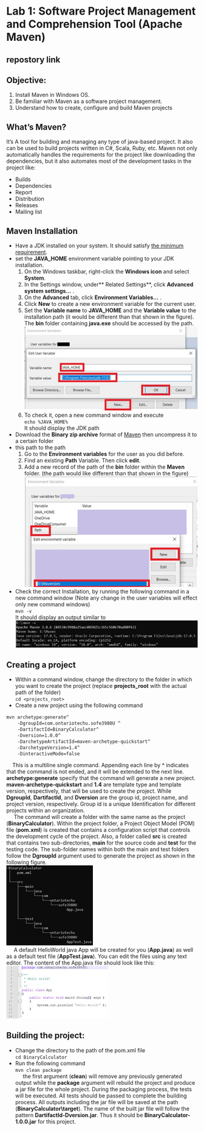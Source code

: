 # Lab 1: Software Project Management and Comprehension Tool (Apache Maven)
## repostory link

## Objective: 
1. Install Maven in Windows OS.
2. Be familiar with Maven as a software project management.
3. Understand how to create, configure and build Maven projects

## What’s Maven?
It’s A tool for building and managing any type of java-based project.
It also can be used to build projects written in C#, Scala, Ruby, etc. 
Maven not only automatically handles the requirements for the project 
like downloading the dependencies, but it also automates most of the 
development tasks in the project like:
* Builds
* Dependencies
* Report
* Distribution
* Releases
* Mailing list
## Maven Installation
* Have a JDK installed on your system. It should satisfy [the minimum requirement](https://maven.apache.org/download.cgi#system-requirements). 
*	set the **JAVA_HOME** environment variable pointing to your JDK installation. 
    1.	On the Windows taskbar, right-click the **Windows icon** and select **System**.
    2.	In the Settings window, under** Related Settings**, click **Advanced system settings…** .
    3.	On the **Advanced** tab, click **Environment Variables…** .
    4.	Click **New** to create a new environment variable for the current user.
    5.	Set the **Variable name** to **JAVA_HOME** and the **Variable value** to the installation path (it would be different than that shown in the figure). The **bin** folder containing **java.exe** should be accessed by the path.
    ![JAVA_HOME environment variable](images/envVar.jpg)
    6.	To check it, open a new command window and execute  
    ``echo %JAVA_HOME%``  
    It should display the JDK path
* Download the **Binary zip archive** format of [Maven](https://maven.apache.org/download.cgi#files) then uncompress it to a certain folder
*  this path to the path
    1.	Go to the **Environment variables** for the user as you did before.
    2.	Find an existing **Path** Variable. Then click **edit**.
    3.	Add a new record of the path of the **bin** folder within the **Maven** folder. (the path would like different than that shown in the figure)
    ![Path environment variable](images/path.jpg)
 * Check the correct Installation, by running the following command in a new command window (Note any change in the user variables will effect only new command windows)  
``mvn -v``  
It should display an output similar to  
![Maven version](images/mvnVer.jpg)
## Creating a project
* Within a command window, change the directory to the folder in which you want to create the project (replace **projects_root** with the actual path of the folder)  
``cd <projects_root>``
* Create a new project using the following command  
```
mvn archetype:generate^
    -DgroupId=com.ontariotechu.sofe3980U ^
    -DartifactId=BinaryCalculator^
    -Dversion=1.0.0^
    -DarchetypeArtifactId=maven-archetype-quickstart^
    -DarchetypeVersion=1.4^
    -DinteractiveMode=false  
```

&nbsp;&nbsp;&nbsp;&nbsp;This is a multiline single command. Appending each line by **^** indicates that the command is not ended, and it will be extended to the next line. **archetype:generate** specify that the command will generate a new project. **maven-archetype-quickstart** and **1.4** are template type and template version, respectively, that will be used to create the project. While **DgroupId**, **DartifactId**, and **Dversion** are the group id, project name, and project version, respectively. Group id is a unique Identification for different projects within an organization.  
&nbsp;&nbsp;&nbsp;&nbsp; The command will create a folder with the same name as the project (**BinaryCalculator**). Within the project folder, a Project Object Model (POM) file (**pom.xml**) is created that contains a configuration script that controls the development cycle of the project. Also, a folder called **src** is created that contains two sub-directories, **main** for the source code and **test** for the testing code. The sub-folder names within both the main and test folders follow the **DgroupId** argument used to generate the project as shown in the following figure.  
![Maven Project Structure](images/treePro.jpg)  
&nbsp;&nbsp;&nbsp;&nbsp; A default HelloWorld java App will be created for you (**App.java**) as well as a default test file (**AppTest.java**). You can edit the files using any text editor. The content of the App.java file should look like this:  
 ![Maven Project Structure](images/appJava.jpg)  
## Building the project:
* Change the directory to the path of the pom.xml file  
``cd BinaryCalculator``  
* Run the following command  
``mvn clean package``  
&nbsp;&nbsp;&nbsp;&nbsp; the first argument (**clean**) will remove any previously generated output while the **package** argument will rebuild the project and produce a jar file for the whole project. During the packaging process, the tests will be executed. All tests should be passed to complete the building process. All outputs including the jar file will be saved at the path (**BinaryCalculator\target**). The name of the built jar file will follow the pattern **DartifactId-Dversion.jar**. Thus it should be **BinaryCalculator-1.0.0.jar** for this project.
